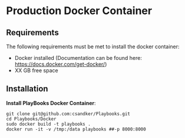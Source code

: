 # Production Docker Container

## Requirements

The following requirements must be met to install the docker container:<br>
- Docker installed (Documentation can be found here: https://docs.docker.com/get-docker/)
- XX GB free space  


## Installation



**Install PlayBooks Docker Container**:<br>

```shell
git clone git@github.com:csandker/Playbooks.git
cd Playbooks/Docker
sudo docker build -t playbooks .
docker run -it -v /tmp:/data playbooks ##-p 8000:8000 
```

